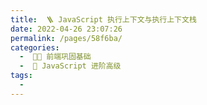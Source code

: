 ```yaml
---
title:  🪜 JavaScript 执行上下文与执行上下文栈
date: 2022-04-26 23:07:26
permalink: /pages/58f6ba/
categories:
  -  🚶🏻 前端巩固基础
  -  🏃 JavaScript 进阶高级
tags:
  - 
---
```


